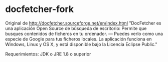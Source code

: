 # docfetcher-fork
Original de http://docfetcher.sourceforge.net/en/index.html
"DocFetcher es una aplicación Open Source de búsqueda de escritorio: Permite que busques contenidos de ficheros en tu ordenador. — Puedes verlo como una especie de Google para tus ficheros locales. La aplicación funciona en Windows, Linux y OS X, y está disponible bajo la Licencia Eclipse Public."

Requerimientos:
JDK o JRE 1.8 o superior
